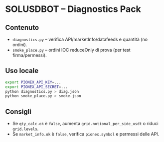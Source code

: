 # SOLUSDBOT – Diagnostics Pack

## Contenuto
- `diagnostics.py` – verifica API/marketInfo/datafeeds e quantità (no ordini).
- `smoke_place.py` – ordini IOC reduceOnly di prova (per test firma/permessi).

## Uso locale
```bash
export PIONEX_API_KEY=...
export PIONEX_API_SECRET=...
python diagnostics.py > diag.json
python smoke_place.py > smoke.json
```

## Consigli
- Se `qty_calc.ok` è `false`, aumenta `grid.notional_per_side_usdt` o riduci `grid.levels`.
- Se `market_info.ok` è `false`, verifica `pionex.symbol` e permessi delle API.
